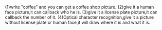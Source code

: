 (1)write "coffee" and you can get a coffee shop picture.
(2)give it a human face picture,it can callback who he is.
(3)give it a license plate picture,it can callback the number of it.
(4)Optical character recognition,give it a picture without license plate or human face,it will draw where it is and what it is.
